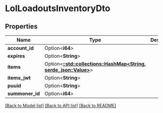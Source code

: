 # LolLoadoutsInventoryDto

## Properties

Name | Type | Description | Notes
------------ | ------------- | ------------- | -------------
**account_id** | Option<**i64**> |  | [optional]
**expires** | Option<**String**> |  | [optional]
**items** | Option<[**::std::collections::HashMap<String, serde_json::Value>**](serde_json::Value.md)> |  | [optional]
**items_jwt** | Option<**String**> |  | [optional]
**puuid** | Option<**String**> |  | [optional]
**summoner_id** | Option<**i64**> |  | [optional]

[[Back to Model list]](../README.md#documentation-for-models) [[Back to API list]](../README.md#documentation-for-api-endpoints) [[Back to README]](../README.md)



